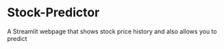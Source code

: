 # Stock-Predictor
A Streamlit webpage that shows stock price history and also allows you to predict
